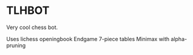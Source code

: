 # TLHBOT

Very cool chess bot.

Uses lichess openingbook
Endgame 7-piece tables
Minimax with alpha-pruning